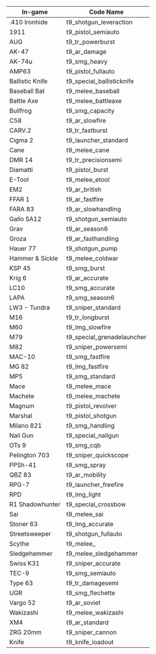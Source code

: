 | In-game       | Code Name   |
|------------|----------------|
| .410 Ironhide     | t9_shotgun_leveraction |
| 1911              | t9_pistol_semiauto     |
| AUG               | t9_tr_powerburst       |
| AK-47             | t9_ar_damage           |
| AK-74u            | t9_smg_heavy           |
| AMP63             | t9_pistol_fullauto     |
| Ballistic Knife   | t9_special_ballisticknife |
| Baseball Bat      | t9_melee_baseball      |
| Battle Axe        | t9_melee_battleaxe     |
| Bullfrog          | t9_smg_capacity        |
| C58               | t9_ar_slowfire         |
| CARV.2            | t9_tr_fastburst        |
| Cigma 2           | t9_launcher_standard   |
| Cane              | t9_melee_cane          |
| DMR 14            | t9_tr_precisionsemi    |
| Diamatti          | t9_pistol_burst        |
| E-Tool            | t9_melee_etool         |
| EM2               | t9_ar_british          |
| FFAR 1            | t9_ar_fastfire         |
| FARA 83           | t9_ar_slowhandling     |
| Gallo SA12        | t9_shotgun_semiauto    |
| Grav              | t9_ar_season6          |
| Groza             | t9_ar_fasthandling     |
| Hauer 77          | t9_shotgun_pump        |
| Hammer & Sickle   | t9_melee_coldwar       |
| KSP 45            | t9_smg_burst           |
| Krig 6            | t9_ar_accurate         |
| LC10              | t9_smg_accurate        |
| LAPA              | t9_smg_season6         |
| LW3 - Tundra      | t9_sniper_standard     |
| M16               | t9_tr_longburst        |
| M60               | t9_lmg_slowfire        |
| M79               | t9_special_grenadelauncher |
| M82               | t9_sniper_powersemi    |
| MAC-10            | t9_smg_fastfire        |
| MG 82             | t9_lmg_fastfire        |
| MP5               | t9_smg_standard        |
| Mace              | t9_melee_mace          |
| Machete           | t9_melee_machete       |
| Magnum            | t9_pistol_revolver     |
| Marshal           | t9_pistol_shotgun      |
| Milano 821        | t9_smg_handling        |
| Nail Gun          | t9_special_nailgun     |
| OTs 9             | t9_smg_cqb             |
| Pelington 703     | t9_sniper_quickscope   |
| PPSh-41           | t9_smg_spray           |
| QBZ 83            | t9_ar_mobility         |
| RPG-7             | t9_launcher_freefire   |
| RPD               | t9_lmg_light           |
| R1 Shadowhunter   | t9_special_crossbow    |
| Sai               | t9_melee_sai           |
| Stoner 63         | t9_lmg_accurate        |
| Streetsweeper     | t9_shotgun_fullauto    |
| Scythe            | t9_melee_              |
| Sledgehammer      | t9_melee_sledgehammer  |
| Swiss K31         | t9_sniper_accurate     |
| TEC-9             | t9_smg_semiauto        |
| Type 63           | t9_tr_damagesemi       |
| UGR               | t9_smg_flechette       |
| Vargo 52          | t9_ar_soviet           |
| Wakizashi         | t9_melee_wakizashi     |
| XM4               | t9_ar_standard         |
| ZRG 20mm          | t9_sniper_cannon       |
| Knife             | t9_knife_loadout       |
